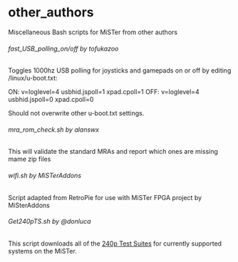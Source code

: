# other_authors
Miscellaneous Bash scripts for MiSTer from other authors


###### fast_USB_polling_on/off by tofukazoo

Toggles 1000hz USB polling for joysticks and gamepads on or off by editing /linux/u-boot.txt:
   
   ON:  v=loglevel=4 usbhid.jspoll=1 xpad.cpoll=1
   OFF: v=loglevel=4 usbhid.jspoll=0 xpad.cpoll=0

Should not overwrite other u-boot.txt settings.

###### mra_rom_check.sh by alanswx

This will validate the standard MRAs and report which ones are missing mame zip files

###### wifi.sh by MiSTerAddons

Script adapted from RetroPie for use with MiSTer FPGA project by MiSterAddons

###### Get240pTS.sh by @donluca

This script downloads all of the [240p Test Suites](http://junkerhq.net/xrgb/index.php?title=240p_test_suite) for currently supported systems on the MiSTer.
